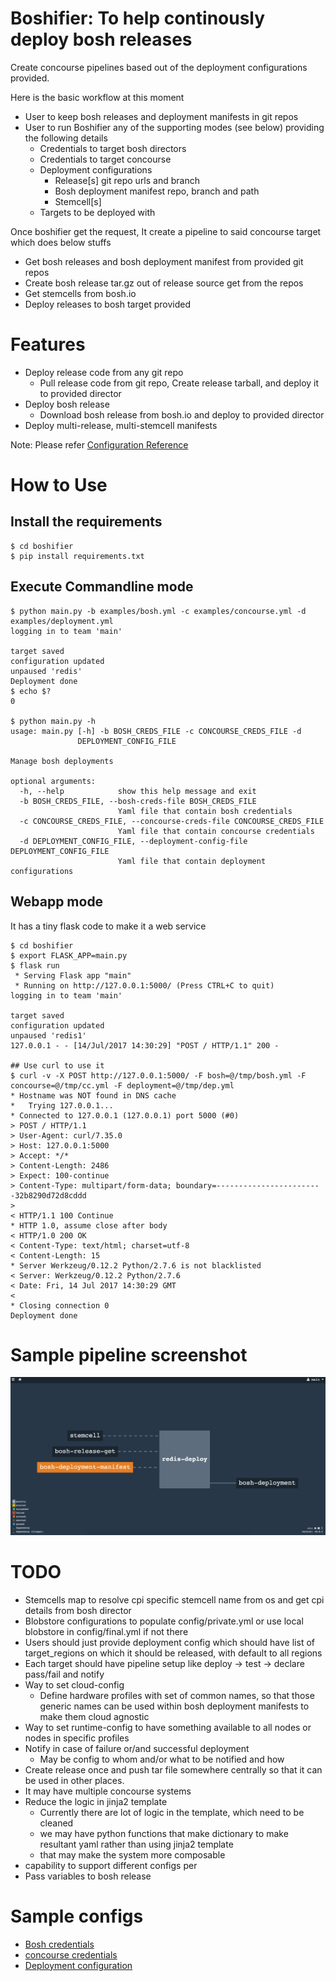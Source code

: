 # Boshifier: To help continously deploy bosh releases 

Create concourse pipelines based out of the deployment configurations provided. 

Here is the basic workflow at this moment
* User to keep bosh releases and deployment manifests in git repos
* User to run Boshifier any of the supporting modes (see below) providing the following details
  * Credentials to target bosh directors
  * Credentials to target concourse
  * Deployment configurations
    * Release[s] git repo urls and branch
    * Bosh deployment manifest repo, branch and path
    * Stemcell[s]
  * Targets to be deployed with 

Once boshifier get the request, It create a pipeline to said concourse target which does below stuffs

* Get bosh releases and bosh deployment manifest from provided git repos
* Create bosh release tar.gz out of release source get from the repos
* Get stemcells from bosh.io
* Deploy releases to bosh target provided

# Features
* Deploy release code from any git repo
    * Pull release code from git repo, Create release tarball, and deploy it to provided director
* Deploy bosh release
    * Download bosh release from bosh.io and deploy to provided director
* Deploy multi-release, multi-stemcell manifests


Note: Please refer [Configuration Reference](examples/deployment.yml)

# How to Use

## Install the requirements
```
$ cd boshifier
$ pip install requirements.txt
```

## Execute Commandline mode
```
$ python main.py -b examples/bosh.yml -c examples/concourse.yml -d examples/deployment.yml
logging in to team 'main'

target saved
configuration updated
unpaused 'redis'
Deployment done
$ echo $?
0

$ python main.py -h
usage: main.py [-h] -b BOSH_CREDS_FILE -c CONCOURSE_CREDS_FILE -d
               DEPLOYMENT_CONFIG_FILE

Manage bosh deployments

optional arguments:
  -h, --help            show this help message and exit
  -b BOSH_CREDS_FILE, --bosh-creds-file BOSH_CREDS_FILE
                        Yaml file that contain bosh credentials
  -c CONCOURSE_CREDS_FILE, --concourse-creds-file CONCOURSE_CREDS_FILE
                        Yaml file that contain concourse credentials
  -d DEPLOYMENT_CONFIG_FILE, --deployment-config-file DEPLOYMENT_CONFIG_FILE
                        Yaml file that contain deployment configurations

```

## Webapp mode
It has a tiny flask code to make it a web service

```
$ cd boshifier
$ export FLASK_APP=main.py
$ flask run 
 * Serving Flask app "main"
 * Running on http://127.0.0.1:5000/ (Press CTRL+C to quit)
logging in to team 'main'

target saved
configuration updated
unpaused 'redis1'
127.0.0.1 - - [14/Jul/2017 14:30:29] "POST / HTTP/1.1" 200 -

## Use curl to use it
$ curl -v -X POST http://127.0.0.1:5000/ -F bosh=@/tmp/bosh.yml -F concourse=@/tmp/cc.yml -F deployment=@/tmp/dep.yml
* Hostname was NOT found in DNS cache
*   Trying 127.0.0.1...
* Connected to 127.0.0.1 (127.0.0.1) port 5000 (#0)
> POST / HTTP/1.1
> User-Agent: curl/7.35.0
> Host: 127.0.0.1:5000
> Accept: */*
> Content-Length: 2486
> Expect: 100-continue
> Content-Type: multipart/form-data; boundary=------------------------32b8290d72d8cddd
> 
< HTTP/1.1 100 Continue
* HTTP 1.0, assume close after body
< HTTP/1.0 200 OK
< Content-Type: text/html; charset=utf-8
< Content-Length: 15
* Server Werkzeug/0.12.2 Python/2.7.6 is not blacklisted
< Server: Werkzeug/0.12.2 Python/2.7.6
< Date: Fri, 14 Jul 2017 14:30:29 GMT
< 
* Closing connection 0
Deployment done

```


# Sample pipeline screenshot
![Sample Pipeline](images/pipeline.png)

# TODO
* Stemcells map to resolve cpi specific stemcell name from os and get cpi details from bosh director
* Blobstore configurations to populate config/private.yml or use local blobstore in config/final.yml if not there 
* Users should just provide deployment config  which should have list of target_regions on which it should be released,
 with default to all regions
* Each target should have pipeline setup like deploy -> test -> declare pass/fail and notify
* Way to set cloud-config 
    * Define hardware profiles with set of common names, so that those generic names can be used within bosh deployment
    manifests to make them cloud agnostic
* Way to set runtime-config to have something available to all nodes or nodes in specific profiles
* Notify in case of failure or/and successful deployment
    * May be config to whom and/or what to be notified and how
* Create release once and push tar file somewhere centrally so that it can be used in other places. 
* It may have multiple concourse systems
* Reduce the logic in jinja2 template
    - Currently there are lot of logic in the template, which need to be cleaned
    - we may have python functions that make dictionary to make resultant yaml rather than using jinja2 template
    - that may make the system more composable
* capability to support different configs per 
* Pass variables to bosh release

# Sample configs

* [Bosh credentials](examples/bosh.yml)
* [concourse credentials](examples/concourse.yml)
* [Deployment configuration](examples/deployment.yml)
